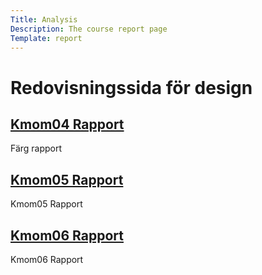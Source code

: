 ```yaml
---
Title: Analysis
Description: The course report page
Template: report
---
```


Redovisningssida för design
==================


<div class="kmom-box">
<a href="analysis/kmom04-report"><h2>Kmom04 Rapport</h2></a>
    <p>Färg rapport</p>
    <a href="analysis/kmom04"><i class="fas fa-arrow-right"></i></a>
</div>

<div class="kmom-box">
<a href="analysis/kmom05-report"><h2>Kmom05 Rapport</h2></a>
    <p>Kmom05 Rapport</p>
    <a href="analysis/kmom05-report"><i class="fas fa-arrow-right"></i></a>
</div>

<div class="kmom-box">
<a href="analysis/kmom06-report"><h2>Kmom06 Rapport</h2></a>
    <p>Kmom06 Rapport</p>
    <a href="analysis/kmom06-report"><i class="fas fa-arrow-right"></i></a>
</div>
